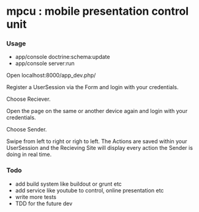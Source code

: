 # mpcu : mobile presentation control unit

### Usage

- app/console doctrine:schema:update
- app/console server:run

Open localhost:8000/app_dev.php/

Register a UserSession via the Form and login with your credentials.

Choose Reciever.

Open the page on the same or another device again and login with your credentials.

Choose Sender.

Swipe from left to right or righ to left. The Actions are saved within your UserSession and the Recieving Site will display every action the Sender is doing in real time.

### Todo

- add build system like buildout or grunt etc
- add service like youtube to control, online presentation etc 
- write more tests
- TDD for the future dev
